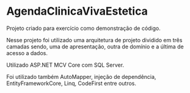 # AgendaClinicaVivaEstetica
Projeto criado para exercício como demonstração de código.

Nesse projeto foi utilizado uma arquitetura de projeto dividido em três camadas sendo,
uma de apresentação, outra de domínio e a última de acesso a dados.

Utilizado ASP.NET MCV Core com SQL Server.

Foi utilizado também AutoMapper, injeção de dependência, EntityFrameworkCore, Linq, CodeFirst entre outros.
